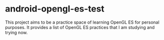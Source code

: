 android-opengl-es-test
======================

This project aims to be a practice space of learning OpenGL ES for personal purposes. It provides a list of OpenGL ES practices that I am studying and trying now.
